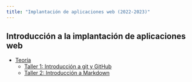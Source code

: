 ```yaml
---
title: "Implantación de aplicaciones web (2022-2023)"
---
```


## Introducción a la implantación de aplicaciones web

* [Teoría](https://raw.githubusercontent.com/josedom24/presentaciones/main/iaw/introduccion.pdf)
	* [Taller 1: Introducción a git y GitHub](1_introduccion/t1.html)
	* [Taller 2: Introducción a Markdown](1_introduccion/t2.html)


<!--
	* Taller 3: Git. Trabajando con ramas y uniones]
	* Taller 4: ¿Cómo colaborar en un proyecto de software libre? ¿Qué es un Pull Request (PR)?
* Práctica: Implantación y despliegue de una aplicación web estática

-->

